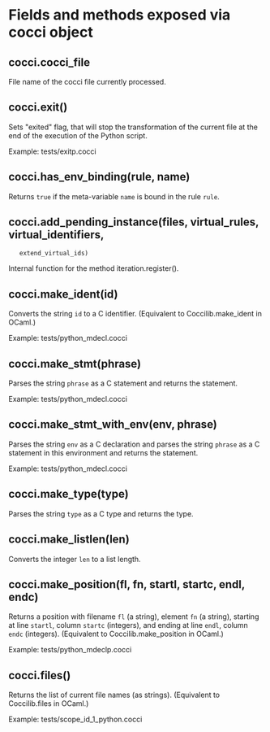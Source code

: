 # Fields and methods exposed via cocci object

## cocci.cocci_file

File name of the cocci file currently processed.

## cocci.exit()

Sets "exited" flag, that will stop the transformation of the current
file at the end of the execution of the Python script.

Example: tests/exitp.cocci

## cocci.has_env_binding(rule, name)

Returns `true` if the meta-variable `name` is bound in the rule
`rule`.

## cocci.add_pending_instance(files, virtual_rules, virtual_identifiers,
       extend_virtual_ids)

Internal function for the method iteration.register().

## cocci.make_ident(id)

Converts the string `id` to a C identifier.
(Equivalent to Coccilib.make_ident in OCaml.)

Example: tests/python_mdecl.cocci

## cocci.make_stmt(phrase)

Parses the string `phrase` as a C statement and returns the statement.

Example: tests/python_mdecl.cocci

## cocci.make_stmt_with_env(env, phrase)

Parses the string `env` as a C declaration and parses the string `phrase`
as a C statement in this environment and returns the statement.

Example: tests/python_mdecl.cocci

## cocci.make_type(type)

Parses the string `type` as a C type and returns the type.

## cocci.make_listlen(len)

Converts the integer `len` to a list length.

## cocci.make_position(fl, fn, startl, startc, endl, endc)

Returns a position with filename `fl` (a string), element `fn` (a string),
starting at line `startl`, column `startc` (integers), and
ending at line `endl`, column `endc` (integers).
(Equivalent to Coccilib.make_position in OCaml.)

Example: tests/python_mdeclp.cocci

## cocci.files()

Returns the list of current file names (as strings).
(Equivalent to Coccilib.files in OCaml.)

Example: tests/scope_id_1_python.cocci
